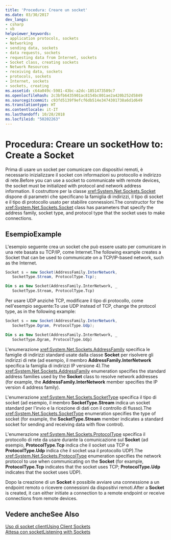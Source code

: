 ```yaml
---
title: 'Procedura: Creare un socket'
ms.date: 03/30/2017
dev_langs:
- csharp
- vb
helpviewer_keywords:
- application protocols, sockets
- Networking
- sending data, sockets
- data requests, sockets
- requesting data from Internet, sockets
- Socket class, creating sockets
- Network Resources
- receiving data, sockets
- protocols, sockets
- Internet, sockets
- sockets, creating
ms.assetid: c64a049c-5981-43bc-a2dc-1851473589c7
ms.openlocfilehash: 2c3bfb6435901ac8154bc801ae2a420b252d5849
ms.sourcegitcommit: c93fd5139f9efcf6db514e3474301738a6d1d649
ms.translationtype: HT
ms.contentlocale: it-IT
ms.lasthandoff: 10/28/2018
ms.locfileid: "50202263"
---
```

# <a name="how-to-create-a-socket"></a><span data-ttu-id="4fbee-102">Procedura: Creare un socket</span><span class="sxs-lookup"><span data-stu-id="4fbee-102">How to: Create a Socket</span></span>
<span data-ttu-id="4fbee-103">Prima di usare un socket per comunicare con dispositivi remoti, è necessario inizializzare il socket con informazioni su protocollo e indirizzo di rete.</span><span class="sxs-lookup"><span data-stu-id="4fbee-103">Before you can use a socket to communicate with remote devices, the socket must be initialized with protocol and network address information.</span></span> <span data-ttu-id="4fbee-104">Il costruttore per la classe <xref:System.Net.Sockets.Socket> dispone di parametri che specificano la famiglia di indirizzi, il tipo di socket e il tipo di protocollo usato per stabilire connessioni.</span><span class="sxs-lookup"><span data-stu-id="4fbee-104">The constructor for the <xref:System.Net.Sockets.Socket> class has parameters that specify the address family, socket type, and protocol type that the socket uses to make connections.</span></span>  
  
## <a name="example"></a><span data-ttu-id="4fbee-105">Esempio</span><span class="sxs-lookup"><span data-stu-id="4fbee-105">Example</span></span>  
 <span data-ttu-id="4fbee-106">L'esempio seguente crea un socket che può essere usato per comunicare in una rete basata su TCP/IP, come Internet.</span><span class="sxs-lookup"><span data-stu-id="4fbee-106">The following example creates a Socket that can be used to communicate on a TCP/IP-based network, such as the Internet.</span></span>  
  
```csharp  
Socket s = new Socket(AddressFamily.InterNetwork,   
   SocketType.Stream, ProtocolType.Tcp);  
```  
  
```vb  
Dim s as New Socket(AddressFamily.InterNetwork, _  
   SocketType.Stream, ProtocolType.Tcp)  
```  
  
 <span data-ttu-id="4fbee-107">Per usare UDP anziché TCP, modificare il tipo di protocollo, come nell'esempio seguente:</span><span class="sxs-lookup"><span data-stu-id="4fbee-107">To use UDP instead of TCP, change the protocol type, as in the following example:</span></span>  
  
```csharp  
Socket s = new Socket(AddressFamily.InterNetwork,   
   SocketType.Dgram, ProtocolType.Udp);  
```  
  
```vb  
Dim s as New Socket(AddressFamily.InterNetwork, _  
   SocketType.Dgram, ProtocolType.Udp)  
```  
  
 <span data-ttu-id="4fbee-108">L'enumerazione <xref:System.Net.Sockets.AddressFamily> specifica le famiglie di indirizzi standard usate dalla classe **Socket** per risolvere gli indirizzi di rete (ad esempio, il membro **AddressFamily.InterNetwork** specifica la famiglia di indirizzi IP versione 4).</span><span class="sxs-lookup"><span data-stu-id="4fbee-108">The <xref:System.Net.Sockets.AddressFamily> enumeration specifies the standard address families used by the **Socket** class to resolve network addresses (for example, the **AddressFamily.InterNetwork** member specifies the IP version 4 address family).</span></span>  
  
 <span data-ttu-id="4fbee-109">L'enumerazione <xref:System.Net.Sockets.SocketType> specifica il tipo di socket (ad esempio, il membro **SocketType.Stream** indica un socket standard per l'invio e la ricezione di dati con il controllo di flusso).</span><span class="sxs-lookup"><span data-stu-id="4fbee-109">The <xref:System.Net.Sockets.SocketType> enumeration specifies the type of socket (for example, the **SocketType.Stream** member indicates a standard socket for sending and receiving data with flow control).</span></span>  
  
 <span data-ttu-id="4fbee-110">L'enumerazione <xref:System.Net.Sockets.ProtocolType> specifica il protocollo di rete da usare durante la comunicazione sul **Socket** (ad esempio, **ProtocolType.Tcp** indica che il socket usa TCP e **ProtocolType.Udp** indica che il socket usa il protocollo UDP).</span><span class="sxs-lookup"><span data-stu-id="4fbee-110">The <xref:System.Net.Sockets.ProtocolType> enumeration specifies the network protocol to use when communicating on the **Socket** (for example, **ProtocolType.Tcp** indicates that the socket uses TCP; **ProtocolType.Udp** indicates that the socket uses UDP).</span></span>  
  
 <span data-ttu-id="4fbee-111">Dopo la creazione di un **Socket** è possibile avviare una connessione a un endpoint remoto o ricevere connessioni da dispositivi remoti.</span><span class="sxs-lookup"><span data-stu-id="4fbee-111">After a **Socket** is created, it can either initiate a connection to a remote endpoint or receive connections from remote devices.</span></span>  
  
## <a name="see-also"></a><span data-ttu-id="4fbee-112">Vedere anche</span><span class="sxs-lookup"><span data-stu-id="4fbee-112">See Also</span></span>  
 [<span data-ttu-id="4fbee-113">Uso di socket client</span><span class="sxs-lookup"><span data-stu-id="4fbee-113">Using Client Sockets</span></span>](../../../docs/framework/network-programming/using-client-sockets.md)  
 [<span data-ttu-id="4fbee-114">Attesa con socket</span><span class="sxs-lookup"><span data-stu-id="4fbee-114">Listening with Sockets</span></span>](../../../docs/framework/network-programming/listening-with-sockets.md)
